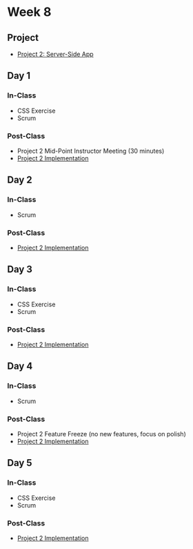 # Week 8

## Project

* [Project 2: Server-Side App](../../projects/project-2-server-side-app.md)

## Day 1

### In-Class

* CSS Exercise
* Scrum

### Post-Class

* Project 2 Mid-Point Instructor Meeting \(30 minutes\)
* [Project 2 Implementation](../../projects/project-2-server-side-app.md#recommended-order-of-implementation)

## Day 2

### In-Class

* Scrum

### Post-Class

* [Project 2 Implementation](../../projects/project-2-server-side-app.md#recommended-order-of-implementation)

## Day 3

### In-Class

* CSS Exercise
* Scrum

### Post-Class

* [Project 2 Implementation](../../projects/project-2-server-side-app.md#recommended-order-of-implementation)

## Day 4

### In-Class

* Scrum

### Post-Class

* Project 2 Feature Freeze \(no new features, focus on polish\)
* [Project 2 Implementation](../../projects/project-2-server-side-app.md#recommended-order-of-implementation)

## Day 5

### In-Class

* CSS Exercise
* Scrum

### Post-Class

* [Project 2 Implementation](../../projects/project-2-server-side-app.md#recommended-order-of-implementation)

